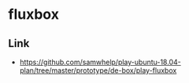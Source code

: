 
# fluxbox

## Link

* https://github.com/samwhelp/play-ubuntu-18.04-plan/tree/master/prototype/de-box/play-fluxbox
